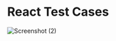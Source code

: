 # React Test Cases



![Screenshot (2)](https://user-images.githubusercontent.com/66101827/213986282-12732306-e66f-4fcf-a0d5-3b683fe760ad.png)

